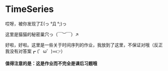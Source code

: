 # TimeSeries

哎呀，被你发现了Σ(っ °Д °;)っ

这里是猫猫的秘密巢穴っ（￣︶￣）↗　

好啦，好啦。这里是一些关于时间序列的作业，我放到了这里，不保证对哦（反正我没有对答案┏ (゜ω゜)=👉）

**值得注意的是：这是作业而不完全是课后习题哦**
